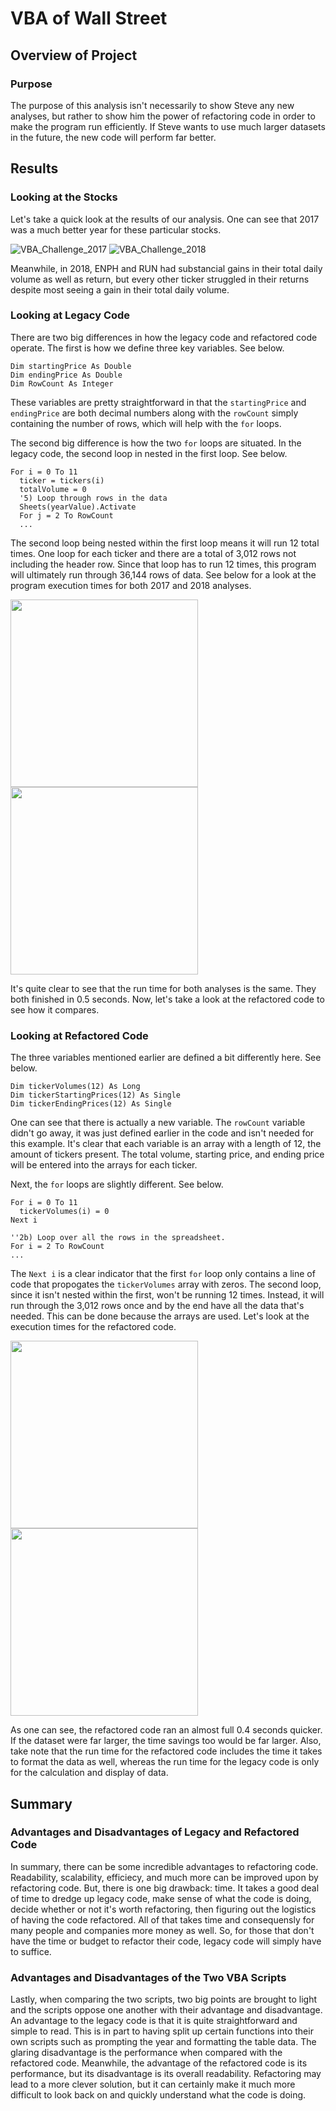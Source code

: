 # VBA of Wall Street

## Overview of Project

### Purpose
The purpose of this analysis isn't necessarily to show Steve any new analyses, but rather to show him the power of refactoring code in order to make the program run efficiently. If Steve wants to use much larger datasets in the future, the new code will perform far better.

## Results

### Looking at the Stocks
Let's take a quick look at the results of our analysis. One can see that 2017 was a much better year for these particular stocks.

![VBA_Challenge_2017](resources/VBA_Challenge_2017.png)
![VBA_Challenge_2018](resources/VBA_Challenge_2018.png)

Meanwhile, in 2018, ENPH and RUN had substancial gains in their total daily volume as well as return, but every other ticker struggled in their returns despite most seeing a gain in their total daily volume.

### Looking at Legacy Code
There are two big differences in how the legacy code and refactored code operate. The first is how we define three key variables. See below.

```vba
Dim startingPrice As Double
Dim endingPrice As Double
Dim RowCount As Integer
```

These variables are pretty straightforward in that the `startingPrice` and `endingPrice` are both decimal numbers along with the `rowCount` simply containing the number of rows, which will help with the `for` loops.

The second big difference is how the two `for` loops are situated. In the legacy code, the second loop in nested in the first loop. See below.

```vba
For i = 0 To 11
  ticker = tickers(i)
  totalVolume = 0
  '5) Loop through rows in the data
  Sheets(yearValue).Activate
  For j = 2 To RowCount
  ...
```

The second loop being nested within the first loop means it will run 12 total times. One loop for each ticker and there are a total of 3,012 rows not including the header row. Since that loop has to run 12 times, this program will ultimately run through 36,144 rows of data. See below for a look at the program execution times for both 2017 and 2018 analyses.

<img src="resources/2017_Legacy_RunTIme.png" width="300">
<img src="resources/2018_Legacy_RunTime.png" width="300">

It's quite clear to see that the run time for both analyses is the same. They both finished in 0.5 seconds. Now, let's take a look at the refactored code to see how it compares.

### Looking at Refactored Code
The three variables mentioned earlier are defined a bit differently here. See below.
```vba
Dim tickerVolumes(12) As Long
Dim tickerStartingPrices(12) As Single
Dim tickerEndingPrices(12) As Single
```

One can see that there is actually a new variable. The `rowCount` variable didn't go away, it was just defined earlier in the code and isn't needed for this example. It's clear that each variable is an array with a length of 12, the amount of tickers present. The total volume, starting price, and ending price will be entered into the arrays for each ticker.

Next, the `for` loops are slightly different. See below.

```vba
For i = 0 To 11
  tickerVolumes(i) = 0
Next i
        
''2b) Loop over all the rows in the spreadsheet.
For i = 2 To RowCount
...
```

The `Next i` is a clear indicator that the first `for` loop only contains a line of code that propogates the `tickerVolumes` array with zeros. The second loop, since it isn't nested within the first, won't be running 12 times. Instead, it will run through the 3,012 rows once and by the end have all the data that's needed. This can be done because the arrays are used. Let's look at the execution times for the refactored code.

<img src="resources/2017_Refactored_RunTime.png" width="300">
<img src="resources/2018_Refactored_RunTime.png" width="300">

As one can see, the refactored code ran an almost full 0.4 seconds quicker. If the dataset were far larger, the time savings too would be far larger. Also, take note that the run time for the refactored code includes the time it takes to format the data as well, whereas the run time for the legacy code is only for the calculation and display of data.

## Summary
### Advantages and Disadvantages of Legacy and Refactored Code
In summary, there can be some incredible advantages to refactoring code. Readability, scalability, efficiecy, and much more can be improved upon by refactoring code. But, there is one big drawback: time. It takes a good deal of time to dredge up legacy code, make sense of what the code is doing, decide whether or not it's worth refactoring, then figuring out the logistics of having the code refactored. All of that takes time and consequensly for many people and companies more money as well. So, for those that don't have the time or budget to refactor their code, legacy code will simply have to suffice.

### Advantages and Disadvantages of the Two VBA Scripts
Lastly, when comparing the two scripts, two big points are brought to light and the scripts oppose one another with their advantage and disadvantage. An advantage to the legacy code is that it is quite straightforward and simple to read. This is in part to having split up certain functions into their own scripts such as prompting the year and formatting the table data. The glaring disadvantage is the performance when compared with the refactored code. Meanwhile, the advantage of the refactored code is its performance, but its disadvantage is its overall readability. Refactoring may lead to a more clever solution, but it can certainly make it much more difficult to look back on and quickly understand what the code is doing.
